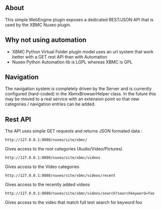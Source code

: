 ## About

This simple WebEngine plugin exposes a dedicated REST/JSON API that is used by the XBMC Nuxeo plugin.

## Why not using automation

 - XBMC Python Virtual Folder plugin model uses an url system that work better with a GET rest API than with Automation
 - Nuxeo Python Automation lib is LGPL whereas XBMC is GPL

## Navigation

The navigation system is completely driven by the Server and is currently configured (hard-coded) in the XbmxBrowserHelper class.
In the future this may be moved to a real service with an extension point so that new categories / navigation entries can be added.

## Rest API

The API uses simple GET requests and returns JSON formated data :

    http://127.0.0.1:8080/nuxeo/site/xbmc/

Gives access to the root categories (Audio/Video/Pictures)

    http://127.0.0.1:8080/nuxeo/site/xbmc/videos

Gives access to the Video categories

    http://127.0.0.1:8080/nuxeo/site/xbmc/videos/recent

Gives access to the recently added videos

    http://127.0.0.1:8080/nuxeo/site/xbmc/videos/search?searchkeyword=foo

Gives access to the video that match full text search for keyword foo




